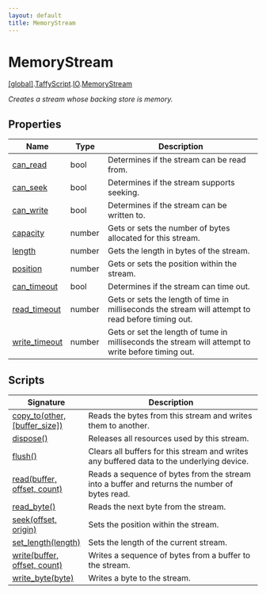 ```yaml
---
layout: default
title: MemoryStream
---
```


# MemoryStream

[\[global\]]({{site.baseurl}}/docs/).[TaffyScript]({{site.baseurl}}/docs/TaffyScript/).[IO]({{site.baseurl}}/docs/TaffyScript/IO/).[MemoryStream]({{site.baseurl}}/docs/TaffyScript/IO/MemoryStream/)

_Creates a stream whose backing store is memory._

## Properties

<table>
  <col width="15%">
  <col width="15%">
  <thead>
    <tr>
      <th>Name</th>
      <th>Type</th>
      <th>Description</th>
    </tr>
  </thead>
  <tbody>
    <tr>
      <td><a href="{{site.baseurl}}/docs/TaffyScript/IO/MemoryStream/can_read/">can_read</a></td>
      <td>bool</td>
      <td>Determines if the stream can be read from.</td>
    </tr>
    <tr>
      <td><a href="{{site.baseurl}}/docs/TaffyScript/IO/MemoryStream/can_seek/">can_seek</a></td>
      <td>bool</td>
      <td>Determines if the stream supports seeking.</td>
    </tr>
    <tr>
      <td><a href="{{site.baseurl}}/docs/TaffyScript/IO/MemoryStream/can_write/">can_write</a></td>
      <td>bool</td>
      <td>Determines if the stream can be written to.</td>
    </tr>
    <tr>
      <td><a href="{{site.baseurl}}/docs/TaffyScript/IO/MemoryStream/capacity/">capacity</a></td>
      <td>number</td>
      <td>Gets or sets the number of bytes allocated for this stream.</td>
    </tr>
    <tr>
      <td><a href="{{site.baseurl}}/docs/TaffyScript/IO/MemoryStream/length/">length</a></td>
      <td>number</td>
      <td>Gets the length in bytes of the stream.</td>
    </tr>
    <tr>
      <td><a href="{{site.baseurl}}/docs/TaffyScript/IO/MemoryStream/position/">position</a></td>
      <td>number</td>
      <td>Gets or sets the position within the stream.</td>
    </tr>
    <tr>
      <td><a href="{{site.baseurl}}/docs/TaffyScript/IO/MemoryStream/can_timeout/">can_timeout</a></td>
      <td>bool</td>
      <td>Determines if the stream can time out.</td>
    </tr>
    <tr>
      <td><a href="{{site.baseurl}}/docs/TaffyScript/IO/MemoryStream/read_timeout/">read_timeout</a></td>
      <td>number</td>
      <td>Gets or sets the length of time in milliseconds the stream will attempt to read before timing out.</td>
    </tr>
    <tr>
      <td><a href="{{site.baseurl}}/docs/TaffyScript/IO/MemoryStream/write_timeout/">write_timeout</a></td>
      <td>number</td>
      <td>Gets or set the length of tume in milliseconds the stream will attempt to write before timing out.</td>
    </tr>
  </tbody>
</table>

## Scripts

<table>
  <col width="20%">
  <thead>
    <tr>
      <th>Signature</th>
      <th>Description</th>
    </tr>
  </thead>
  <tbody>
    <tr>
      <td><a href="{{site.baseurl}}/docs/TaffyScript/IO/MemoryStream/copy_to">copy_to(other, [buffer_size])</a></td>
      <td>Reads the bytes from this stream and writes them to another.</td>
    </tr>
    <tr>
      <td><a href="{{site.baseurl}}/docs/TaffyScript/IO/MemoryStream/dispose">dispose()</a></td>
      <td>Releases all resources used by this stream.</td>
    </tr>
    <tr>
      <td><a href="{{site.baseurl}}/docs/TaffyScript/IO/MemoryStream/flush">flush()</a></td>
      <td>Clears all buffers for this stream and writes any buffered data to the underlying device.</td>
    </tr>
    <tr>
      <td><a href="{{site.baseurl}}/docs/TaffyScript/IO/MemoryStream/read">read(buffer, offset, count)</a></td>
      <td>Reads a sequence of bytes from the stream into a buffer and returns the number of bytes read.</td>
    </tr>
    <tr>
      <td><a href="{{site.baseurl}}/docs/TaffyScript/IO/MemoryStream/read_byte">read_byte()</a></td>
      <td>Reads the next byte from the stream.</td>
    </tr>
    <tr>
      <td><a href="{{site.baseurl}}/docs/TaffyScript/IO/MemoryStream/seek">seek(offset, origin)</a></td>
      <td>Sets the position within the stream.</td>
    </tr>
    <tr>
      <td><a href="{{site.baseurl}}/docs/TaffyScript/IO/MemoryStream/set_length">set_length(length)</a></td>
      <td>Sets the length of the current stream.</td>
    </tr>
    <tr>
      <td><a href="{{site.baseurl}}/docs/TaffyScript/IO/MemoryStream/write">write(buffer, offset, count)</a></td>
      <td>Writes a sequence of bytes from a buffer to the stream.</td>
    </tr>
    <tr>
      <td><a href="{{site.baseurl}}/docs/TaffyScript/IO/MemoryStream/write_byte">write_byte(byte)</a></td>
      <td>Writes a byte to the stream.</td>
    </tr>
  </tbody>
</table>
